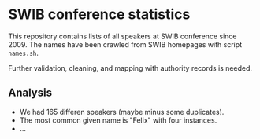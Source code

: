 # SWIB conference statistics

This repository contains lists of all speakers at SWIB conference since 2009. 
The names have been crawled from SWIB homepages with script `names.sh`.

Further validation, cleaning, and mapping with authority records is needed.

## Analysis

* We had 165 differen speakers (maybe minus some duplicates).
* The most common given name is "Felix" with four instances.
* ...
